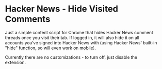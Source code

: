 # Hacker News - Hide Visited Comments

Just a simple content script for Chrome that hides Hacker News comment threads
once you visit their tab. If logged in, it will also hide it on all accounts
you've signed into Hacker News with (using Hacker News' built-in "hide"
function, so will even work on mobile).

Currently there are no customizations - to turn off, just disable the
extension.
